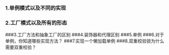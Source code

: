 ### 1.单例模式以及不同的实现

### 2.工厂模式以及所有的形态

###3.工厂方法和抽象工厂的区别
###4.装饰器和代理区别
###5.单例
###6.对于单例，你知道哪些实现方法？
###7.实现一个懒加载单例
###8.双重校验锁为什么需要双重校验？